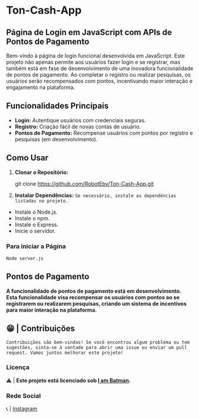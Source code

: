 # Ton-Cash-App

## Página de Login em JavaScript com APIs de Pontos de Pagamento

Bem-vindo à página de login funcional desenvolvida em JavaScript. Este projeto não apenas permite aos usuários fazer login e se registrar, mas também está em fase de desenvolvimento de uma inovadora funcionalidade de pontos de pagamento. Ao completar o registro ou realizar pesquisas, os usuários serão recompensados com pontos, incentivando maior interação e engajamento na plataforma.

## Funcionalidades Principais

- **Login:** Autentique usuários com credenciais seguras.
- **Registro:** Criação fácil de novas contas de usuário.
- **Pontos de Pagamento:** Recompense usuários com pontos por registro e pesquisas (em desenvolvimento).

## Como Usar

1. **Clonar o Repositório:**

   git clone https://github.com/RobotEby/Ton-Cash-App.git

2. **Instalar Dependências:**
 `Se necessário, instale as dependências listadas no projeto.`

- Instale o Node.js.
- Instale o npm.
- Instale o Express.
- Inicie o servidor.

### Para iniciar a Página

`Node server.js`

## Pontos de Pagamento

**A funcionalidade de pontos de pagamento está em desenvolvimento. Esta funcionalidade visa recompensar os usuários com pontos ao se registrarem ou realizarem pesquisas, criando um sistema de incentivos para maior interação na plataforma.**

## 😁 | Contribuições

`Contribuições são bem-vindas! Se você encontrou algum problema ou tem sugestões, sinta-se à vontade para abrir uma issue ou enviar um pull request. Vamos juntos melhorar este projeto!`

### Licença

⚠ | **Este projeto está licenciado sob [I am Batman](https://github.com/RobotEby).**

### Rede Social

📞 | [Instagram](https://www.instagram.com/kerlonsl._?igsh=bDVud3hid3VlMHc0)
